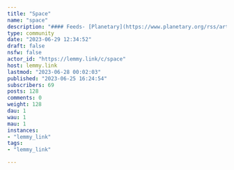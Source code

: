 ```yaml
---
title: "Space" 
name: "space"
description: "#### Feeds- [Planetary](https://www.planetary.org/rss/articles)- [NASA Breaking News](http://www.nasa.gov/rss/dyn/breaking_news.rss)- [NASA Image of the Day](http://www.nasa.gov/rss/dyn/image_of_the_day.rss)"
type: community
date: "2023-06-29 12:34:52"
draft: false
nsfw: false
actor_id: "https://lemmy.link/c/space"
host: lemmy.link
lastmod: "2023-06-28 00:02:03"
published: "2023-06-25 16:24:54"
subscribers: 69
posts: 128
comments: 0
weight: 128
dau: 1
wau: 1
mau: 1
instances:
- "lemmy_link"
tags: 
- "lemmy_link"

---
```

